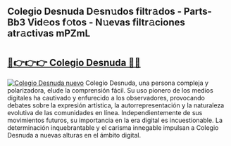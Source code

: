 ## Colegio Desnuda D𝚎sn𝚞dos filtr𝚊dos - Parts-Bb3 Vid𝚎os f𝚘tos - N𝚞evas filtr𝚊ciones atr𝚊ctivas mPZmL

# <h2><a href="http://mb2k5fb.tromn.icu/?c=Colegio+Desnuda">🔗👉👉👉 Colegio Desnuda 🔗🔗</a></h2>

[![Colegio Desnuda nuevo](https://i.imgur.com/pEAQMta.gif)](http://mb2k5fb.tromn.icu/?c=Colegio+Desnuda)
Colegio Desnuda, una persona compleja y polarizadora, elude la comprensión fácil. Su uso pionero de los medios digitales ha cautivado y enfurecido a los observadores, provocando debates sobre la expresión artística, la autorrepresentación y la naturaleza evolutiva de las comunidades en línea. Independientemente de sus movimientos futuros, su importancia en la era digital es incuestionable. La determinación inquebrantable y el carisma innegable impulsan a Colegio Desnuda a nuevas alturas en el ámbito digital.
